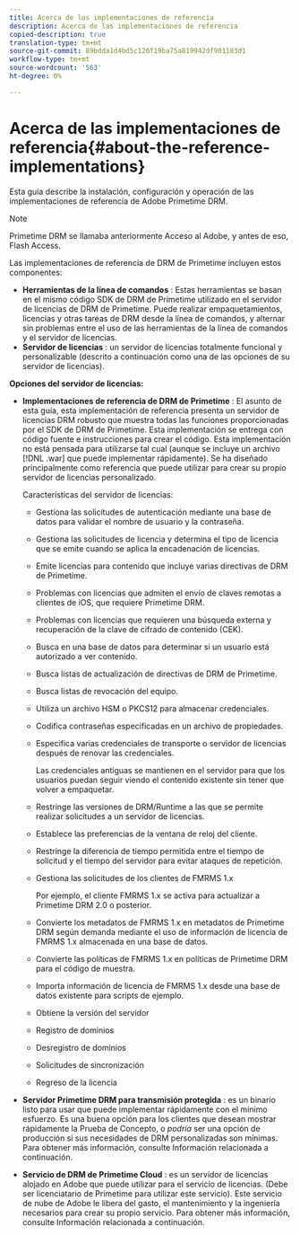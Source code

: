 ```yaml
---
title: Acerca de las implementaciones de referencia
description: Acerca de las implementaciones de referencia
copied-description: true
translation-type: tm+mt
source-git-commit: 89bdda1d4bd5c126f19ba75a819942df901183d1
workflow-type: tm+mt
source-wordcount: '563'
ht-degree: 0%

---
```



# Acerca de las implementaciones de referencia{#about-the-reference-implementations}

Esta guía describe la instalación, configuración y operación de las implementaciones de referencia de Adobe Primetime DRM.

>[!NOTE]
>
>Primetime DRM se llamaba anteriormente Acceso al Adobe, y antes de eso, Flash Access.

Las implementaciones de referencia de DRM de Primetime incluyen estos componentes:

* **Herramientas de la línea de comandos** : Estas herramientas se basan en el mismo código SDK de DRM de Primetime utilizado en el servidor de licencias de DRM de Primetime. Puede realizar empaquetamientos, licencias y otras tareas de DRM desde la línea de comandos, y alternar sin problemas entre el uso de las herramientas de la línea de comandos y el servidor de licencias.
* **Servidor de licencias** : un servidor de licencias totalmente funcional y personalizable (descrito a continuación como una de las opciones de su servidor de licencias).

**Opciones del servidor de licencias:**

* **Implementaciones de referencia de DRM de Primetime** : El asunto de esta guía, esta implementación de referencia presenta un servidor de licencias DRM robusto que muestra todas las funciones proporcionadas por el SDK de DRM de Primetime. Esta implementación se entrega con código fuente e instrucciones para crear el código. Esta implementación no está pensada para utilizarse tal cual (aunque se incluye un archivo [!DNL .war] que puede implementar rápidamente). Se ha diseñado principalmente como referencia que puede utilizar para crear su propio servidor de licencias personalizado.

   Características del servidor de licencias:

   * Gestiona las solicitudes de autenticación mediante una base de datos para validar el nombre de usuario y la contraseña.
   * Gestiona las solicitudes de licencia y determina el tipo de licencia que se emite cuando se aplica la encadenación de licencias.
   * Emite licencias para contenido que incluye varias directivas de DRM de Primetime.
   * Problemas con licencias que admiten el envío de claves remotas a clientes de iOS, que requiere Primetime DRM.
   * Problemas con licencias que requieren una búsqueda externa y recuperación de la clave de cifrado de contenido (CEK).
   * Busca en una base de datos para determinar si un usuario está autorizado a ver contenido.
   * Busca listas de actualización de directivas de DRM de Primetime.
   * Busca listas de revocación del equipo.
   * Utiliza un archivo HSM o PKCS12 para almacenar credenciales.
   * Codifica contraseñas especificadas en un archivo de propiedades.
   * Especifica varias credenciales de transporte o servidor de licencias después de renovar las credenciales.

      Las credenciales antiguas se mantienen en el servidor para que los usuarios puedan seguir viendo el contenido existente sin tener que volver a empaquetar.
   * Restringe las versiones de DRM/Runtime a las que se permite realizar solicitudes a un servidor de licencias.
   * Establece las preferencias de la ventana de reloj del cliente.
   * Restringe la diferencia de tiempo permitida entre el tiempo de solicitud y el tiempo del servidor para evitar ataques de repetición.
   * Gestiona las solicitudes de los clientes de FMRMS 1.x

      Por ejemplo, el cliente FMRMS 1.x se activa para actualizar a Primetime DRM 2.0 o posterior.
   * Convierte los metadatos de FMRMS 1.x en metadatos de Primetime DRM según demanda mediante el uso de información de licencia de FMRMS 1.x almacenada en una base de datos.
   * Convierte las políticas de FMRMS 1.x en políticas de Primetime DRM para el código de muestra.
   * Importa información de licencia de FMRMS 1.x desde una base de datos existente para scripts de ejemplo.
   * Obtiene la versión del servidor
   * Registro de dominios
   * Desregistro de dominios
   * Solicitudes de sincronización
   * Regreso de la licencia

* **Servidor Primetime DRM para transmisión protegida** : es un binario listo para usar que puede implementar rápidamente con el mínimo esfuerzo. Es una buena opción para los clientes que desean mostrar rápidamente la Prueba de Concepto, o *podría* ser una opción de producción si sus necesidades de DRM personalizadas son mínimas. Para obtener más información, consulte Información relacionada a continuación.

* **Servicio de DRM de Primetime Cloud** : es un servidor de licencias alojado en Adobe que puede utilizar para el servicio de licencias. (Debe ser licenciatario de Primetime para utilizar este servicio). Este servicio de nube de Adobe le libera del gasto, el mantenimiento y la ingeniería necesarios para crear su propio servicio. Para obtener más información, consulte Información relacionada a continuación.

